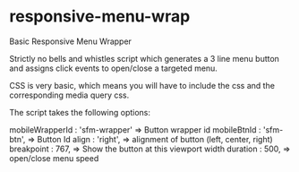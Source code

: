 responsive-menu-wrap
====================

Basic Responsive Menu Wrapper

Strictly no bells and whistles script which generates a 3 line menu button and assigns click events to open/close a targeted menu.

CSS is very basic, which means you will have to include the css and the corresponding media query css.

The script takes the following options:

mobileWrapperId : 'sfm-wrapper' => Button wrapper id
mobileBtnId : 'sfm-btn',        => Button Id
align : 'right',                => alignment of button (left, center, right)
breakpoint : 767,               => Show the button at this viewport width
duration : 500,                 => open/close menu speed